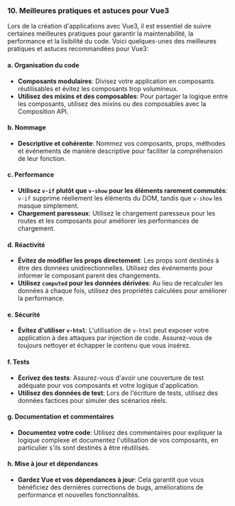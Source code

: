 ### 10. Meilleures pratiques et astuces pour Vue3

Lors de la création d'applications avec Vue3, il est essentiel de suivre certaines meilleures pratiques pour garantir la maintenabilité, la performance et la lisibilité du code. Voici quelques-unes des meilleures pratiques et astuces recommandées pour Vue3:

#### a. Organisation du code
- **Composants modulaires**: Divisez votre application en composants réutilisables et évitez les composants trop volumineux.
- **Utilisez des mixins et des composables**: Pour partager la logique entre les composants, utilisez des mixins ou des composables avec la Composition API.

#### b. Nommage
- **Descriptive et cohérente**: Nommez vos composants, props, méthodes et événements de manière descriptive pour faciliter la compréhension de leur fonction.

#### c. Performance
- **Utilisez `v-if` plutôt que `v-show` pour les éléments rarement commutés**: `v-if` supprime réellement les éléments du DOM, tandis que `v-show` les masque simplement.
- **Chargement paresseux**: Utilisez le chargement paresseux pour les routes et les composants pour améliorer les performances de chargement.

#### d. Réactivité
- **Évitez de modifier les props directement**: Les props sont destinés à être des données unidirectionnelles. Utilisez des événements pour informer le composant parent des changements.
- **Utilisez `computed` pour les données dérivées**: Au lieu de recalculer les données à chaque fois, utilisez des propriétés calculées pour améliorer la performance.

#### e. Sécurité
- **Évitez d'utiliser `v-html`**: L'utilisation de `v-html` peut exposer votre application à des attaques par injection de code. Assurez-vous de toujours nettoyer et échapper le contenu que vous insérez.

#### f. Tests
- **Écrivez des tests**: Assurez-vous d'avoir une couverture de test adéquate pour vos composants et votre logique d'application.
- **Utilisez des données de test**: Lors de l'écriture de tests, utilisez des données factices pour simuler des scénarios réels.

#### g. Documentation et commentaires
- **Documentez votre code**: Utilisez des commentaires pour expliquer la logique complexe et documentez l'utilisation de vos composants, en particulier s'ils sont destinés à être réutilisés.

#### h. Mise à jour et dépendances
- **Gardez Vue et vos dépendances à jour**: Cela garantit que vous bénéficiez des dernières corrections de bugs, améliorations de performance et nouvelles fonctionnalités.